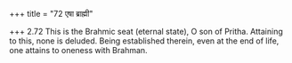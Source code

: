 +++
title = "72 एषा ब्राह्मी"

+++
2.72 This is the Brahmic seat (eternal state), O son of Pritha.
Attaining to this, none is deluded. Being established therein, even at
the end of life, one attains to oneness with Brahman.
